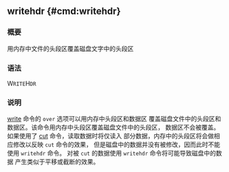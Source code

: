 ## writehdr {#cmd:writehdr}

### 概要

用内存中文件的头段区覆盖磁盘文字中的头段区

### 语法

W`RITE`H`DR`

### 说明

[write](/commands/write.md) 命令的 `over`
选项可以用内存中头段区和数据区
覆盖磁盘文件中的头段区和数据区。该命令用内存中头段区覆盖磁盘文件中的头段区，
数据区不会被覆盖。如果使用了 [cut](/commands/cut.md)
命令，读取数据时将仅读入 部分数据，内存中的头段区将会做相应修改以反映
`cut` 命令的效果， 但是磁盘中的数据并没有被修改，因而此时不能使用
`writehdr` 命令。 对被 `cut` 的数据使用 `writehdr`
命令将可能导致磁盘中的数据 产生类似于平移或截断的效果。
